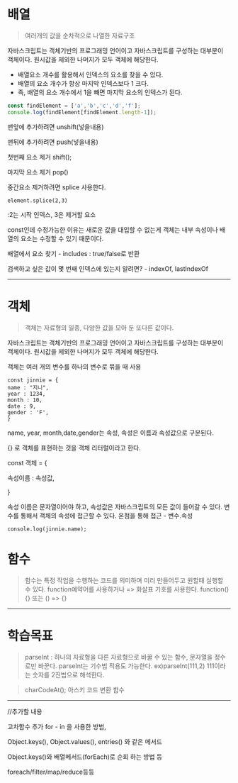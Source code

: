 # 배열
> 여러개의 값을 순차적으로 나열한 자료구조

자바스크립트는 객체기반의 프로그래밍 언어이고 자바스크립트를 구성하는 대부분이 객체이다.
원시값을 제외한 나머지가 모두 객체에 해당한다.

- 배열요소 개수를 활용해서 인덱스의 요소를 찾을 수 있다.
- 배열의 요소 개수가 항상 마지막 인덱스보다 1 크다.
- 즉, 배열의 요소 개수에서 1을 빼면 마지막 요소의 인덱스가 된다.

```ts
const findElement = ['a','b','c','d','f'];
console.log(findElement[findElement.length-1]);
```
맨앞에 추가하려면 unshift(넣을내용)

맨뒤에 추가하려면 push(넣을내용)

첫번째 요소 제거 shift();

마지막 요소 제거 pop()

중간요소 제거하려면 splice 사용한다.

`element.splice(2,3)`

:2는 시작 인덱스, 3은 제거할 요소

const인데 수정가능한 이유는 
새로운 값을 대입할 수 없는게 객체는 내부 속성이나 배열의 요소는 수정할 수 있기 때문이다.

배열에서 요소 찾기 - includes : true/false로 반환

검색하고 싶은 값이 몇 번째 인덱스에 있는지 알려면? - indexOf, lastIndexOf

---
# 객체
> 객체는 자료형의 일종, 다양한 값을 모아 둔 또다른 값이다.

자바스크립트는 객체기반의 프로그래밍 언어이고 자바스크립트를 구성하는 대부분이 객체이다.
원시값을 제외한 나머지가 모두 객체에 해당한다.

객체는 여러 개의 변수를 하나의 변수로 묶을 때 사용
```
const jinnie = {
name : "지니",
year : 1234,
month : 10,
date : 9,
gender : 'F',
}
```
name, year, month,date,gender는 속성, 속성은 이름과 속성값으로 구분된다.

{} 로 객체를 표현하는 것을 객체 리터럴이라고 한다.

const 객체 = {

  속성이름 : 속성값, 

}

속성 이름은 문자열이어야 하고, 속성값은 자바스크립트의 모든 값이 들어갈 수 있다.
변수를 통해서 객체의 속성에 접근할 수 있다. 온점을 통해 접근 - 변수.속성

```
console.log(jinnie.name);
```

# 함수
>함수는 특정 작업을 수행하는 코드를 의미하며 미리 만들어두고 원할때 실행할 수 있다.
> function예약어를 사용하거나 => 화살표 기호를 사용한다.
>function() {} 또는 () => {}


---

# 학습목표
>parseInt : 하나의 자료형을 다른 자료형으로 바꿀 수 있는 함수, 문자열을 정수로만 바꾼다.
parseInt는 기수법 적용도 가능한다. 
ex)parseInt(111,2) 111이라는 숫자를 2진법으로 해석한다.

>charCodeAt(); 아스키 코드 변환 함수

---
//추가할 내용

고차함수 추가
for - in 을 사용한 방법,

Object.keys(), Object.values(), entries() 와 같은 메서드

Object.keys()와 배열메서드(forEach)로 순회 하는 방법 등

 foreach/filter/map/reduce등등